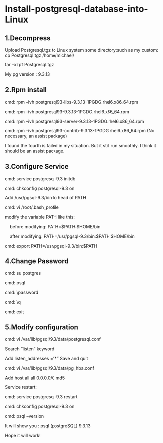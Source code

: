 # Install-postgresql-database-into-Linux

<h2>1.Decompress</h2>
<p>Upload Postgresql.tgz to Linux system some directory:such as my custom: cp Postgresql.tgz /home/michael/</p>
<p>tar –xzpf Postgresql.tgz </p>
<a>My pg version : 9.3.13</a>
<h2>2.Rpm install</h2>
<p>cmd: rpm –ivh postgresql93-libs-9.3.13-1PGDG.rhel6.x86_64.rpm</p>
<p>cmd: rpm –ivh postgresql93-9.3.13-1PGDG.rhel6.x86_64.rpm</p>
<p>cmd: rpm –ivh postgresql93-server-9.3.13-1PGDG.rhel6.x86_64.rpm</p>
<p>cmd: rpm –ivh postgresql93-contrib-9.3.13-1PGDG.rhel6.x86_64.rpm (No necessary, an assist package) </p>
<a>I found the fourth is failed in my situation. But it still run smoothly. I think it should be an assist package.</a>
<h2>3.Configure Service</h2>
<p>cmd: service postgresql-9.3 initdb</p>
<p>cmd: chkconfig postgresql-9.3 on</p>
<p>Add /usr/pgsql-9.3/bin to head of PATH</p>
<p>cmd: vi /root/.bash_profile</p>
<p>modify the variable PATH like this:</p>
<p>&nbsp;&nbsp;&nbsp;&nbsp;before modifying: PATH=$PATH:$HOME/bin</p>
<p>&nbsp;&nbsp;&nbsp;&nbsp;after modifying: PATH=/usr/pgsql-9.3/bin:$PATH:$HOME/bin</p>
<p>cmd: export PATH=/usr/pgsql-9.3/bin:$PATH</p>
<h2>4.Change Password</h2>
<p>cmd: su postgres</p>
<p>cmd: psql  </p>
<p>cmd: \password</p>
<p>cmd: \q</p>
<p>cmd: exit</p>
<h2>5.Modify configuration</h2>
<p>cmd: vi /var/lib/pgsql/9.3/data/postgresql.conf</p>
<p>Search “listen” keyword</p>
<p>Add listen_addresses =”*” Save and quit</p>
<p>cmd: vi /var/lib/pgsql/9.3/data/pg_hba.conf</p>
<p>Add host all all 0.0.0.0/0 md5</p>
<p>Service restart:</p>
<p>cmd: service postgresql-9.3 restart</p>
<p>cmd: chkconfig postgresql-9.3 on</p>
<p>cmd: psql –version</p>
<p>It will show you : psql (postgreSQL) 9.3.13</p>
<p>Hope it will work!</p>

